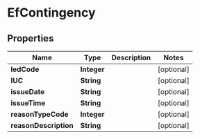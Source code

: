 

# EfContingency


## Properties

| Name | Type | Description | Notes |
|------------ | ------------- | ------------- | -------------|
|**ledCode** | **Integer** |  |  [optional] |
|**IUC** | **String** |  |  [optional] |
|**issueDate** | **String** |  |  [optional] |
|**issueTime** | **String** |  |  [optional] |
|**reasonTypeCode** | **Integer** |  |  [optional] |
|**reasonDescription** | **String** |  |  [optional] |



